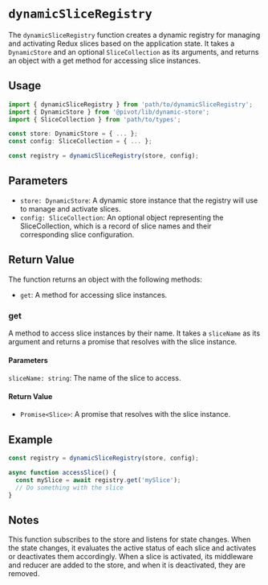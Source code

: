 # `dynamicSliceRegistry`

The `dynamicSliceRegistry` function creates a dynamic registry for managing and activating Redux slices based on the application state. It takes a `DynamicStore` and an optional `SliceCollection` as its arguments, and returns an object with a get method for accessing slice instances.

## Usage

```ts
import { dynamicSliceRegistry } from 'path/to/dynamicSliceRegistry';
import { DynamicStore } from '@pivot/lib/dynamic-store';
import { SliceCollection } from 'path/to/types';

const store: DynamicStore = { ... };
const config: SliceCollection = { ... };

const registry = dynamicSliceRegistry(store, config);
```

## Parameters

- `store: DynamicStore`: A dynamic store instance that the registry will use to manage and activate slices.
- `config: SliceCollection`: An optional object representing the SliceCollection, which is a record of slice names and their corresponding slice configuration.

## Return Value

The function returns an object with the following methods:

- `get`: A method for accessing slice instances.

### get

A method to access slice instances by their name. It takes a `sliceName` as its argument and returns a promise that resolves with the slice instance.

#### Parameters

`sliceName: string`: The name of the slice to access.

#### Return Value

- `Promise<Slice>`: A promise that resolves with the slice instance.

## Example

```ts
const registry = dynamicSliceRegistry(store, config);

async function accessSlice() {
  const mySlice = await registry.get('mySlice');
  // Do something with the slice
}
```

## Notes

This function subscribes to the store and listens for state changes. When the state changes, it evaluates the active status of each slice and activates or deactivates them accordingly. When a slice is activated, its middleware and reducer are added to the store, and when it is deactivated, they are removed.
